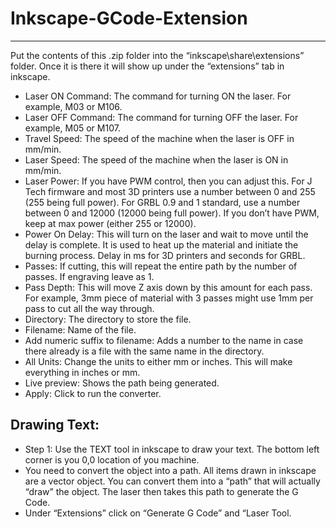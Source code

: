 # Inkscape-GCode-Extension
--------------------------

Put the contents of this .zip folder into the “inkscape\share\extensions” folder. Once it is there it will show up under the “extensions” tab in inkscape.

* Laser ON Command: The command for turning ON the laser.  For example, M03 or M106.
* Laser OFF Command: The command for turning OFF the laser.  For example, M05 or M107.
* Travel Speed: The speed of the machine when the laser is OFF in mm/min.
* Laser Speed: The speed of the machine when the laser is ON in mm/min.
* Laser Power: If you have PWM control, then you can adjust this.  For J Tech firmware and most 3D printers use a number between 0 and 255 (255 being full power). For GRBL 0.9 and 1 standard, use a number between 0 and 12000 (12000 being full power). If you don’t have PWM, keep at max power (either 255 or 12000).
* Power On Delay: This will turn on the laser and wait to move until the delay is complete. It is used to heat up the material and initiate the burning process. Delay in ms for 3D printers and seconds for GRBL.
* Passes:  If cutting, this will repeat the entire path by the number of passes. If engraving leave as 1.
* Pass Depth:  This will move Z axis down by this amount for each pass. For example, 3mm piece of material with 3 passes might use 1mm per pass to cut all the way through.
* Directory:  The directory to store the file.
* Filename:  Name of the file.
* Add numeric suffix to filename:  Adds a number to the name in case there already is a file with the same name in the directory.
* All Units: Change the units to either mm or inches. This will make everything in inches or mm.
* Live preview:  Shows the path being generated.
* Apply: Click to run the converter.

Drawing Text:
-------------
* Step 1:  Use the TEXT tool in inkscape to draw your text. The bottom left corner is you 0,0 location of you machine.
* You need to convert the object into a path. All items drawn in inkscape are a vector object.  You can convert them into a “path” that will actually “draw” the object.  The laser then takes this path to generate the G Code.
* Under “Extensions” click on “Generate G Code” and “Laser Tool.
